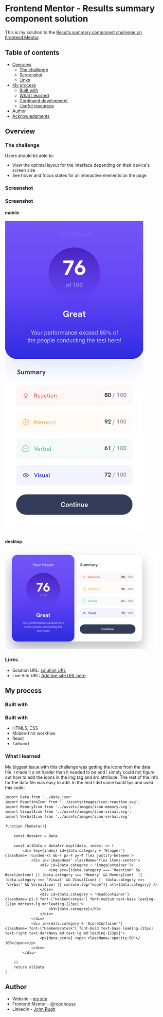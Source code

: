# Frontend Mentor - Results summary component solution

This is my solution to the [Results summary component challenge on Frontend Mentor](https://www.frontendmentor.io/challenges/results-summary-component-CE_K6s0maV). 

## Table of contents

- [Overview](#overview)
  - [The challenge](#the-challenge)
  - [Screenshot](#screenshot)
  - [Links](#links)
- [My process](#my-process)
  - [Built with](#built-with)
  - [What I learned](#what-i-learned)
  - [Continued development](#continued-development)
  - [Useful resources](#useful-resources)
- [Author](#author)
- [Acknowledgments](#acknowledgments)


## Overview

### The challenge

Users should be able to:

- View the optimal layout for the interface depending on their device's screen size
- See hover and focus states for all interactive elements on the page

### Screenshot

### Screenshot
#### mobile
![](/src/assets/images/mb.png)

#### desktop
![](/src/assets/images/dt.png)

### Links

- Solution URL: [solution URL](https://github.com/roodhouse/frontend-mentor-results-summary-component)
- Live Site URL: [Add live site URL here](https://results.rugh.us)

## My process

### Built with

### Built with

- HTML5, CSS
- Mobile-first workflow
- React
- Tailwind

### What I learned

My biggest issue with this challenge was getting the icons from the data file. I made it a lot harder than it needed to be and I simply could not figure out how to add the icons in the img tag and src attribute. The rest of the info for the data file was easy to add. In the end I did some backflips and used this code:

```
import Data from '../data.json'
import ReactionIcon from '../assets/images/icon-reaction.svg';
import MemoryIcon from '../assets/images/icon-memory.svg';
import VisualIcon from '../assets/images/icon-visual.svg';
import VerbalIcon from '../assets/images/icon-verbal.svg'

function TheData(){
    
    const dataArr = Data
    
    const allData = dataArr.map((data, index) => (
        <div key={index} id={data.category + 'Wrapper'} className='rounded-xl mb-4 px-4 py-4 flex justify-between'>
            <div id='imageHead' className='flex items-center'>
                <div id={data.category + 'ImageContainer'}>
                    <img src={(data.category === 'Reaction' && ReactionIcon) || (data.category === 'Memory' && MemoryIcon)  || (data.category === 'Visual' && VisualIcon) || (data.category === 'Verbal' && VerbalIcon) || console.log("nope")} alt={data.category} />
                </div>
                <div id={data.category + 'HeadContainer'} className='pl-3 font-["HankenGrotesk"] font-medium text-base leading-[21px md:text-lg md:leading-[23px]'>
                    <h3>{data.category}</h3>
                </div>
            </div>
            <div id={data.category + 'ScoreContainer'} className='font-["HankenGrotesk"] font-bold text-base leading-[21px] text-right text-darkNavy md:text-lg md:leading-[23px]'>
                <p>{data.score} <span className='opacity-50'>/ 100</span></p>
            </div>
        </div>

    ))
    return allData
} 
```

## Author

- Website - [my site](https://rugh.us)
- Frontend Mentor - [@roodhouse](https://www.frontendmentor.io/profile/roodhouse)
- LinkedIn - [John Rugh](https://www.linkedin.com/in/john-m-rugh/)
